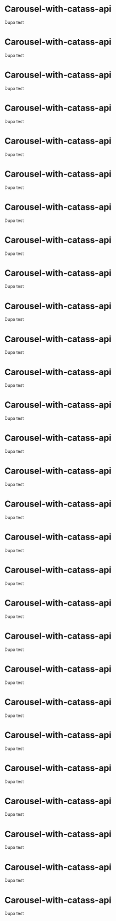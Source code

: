 # Carousel-with-catass-api

Dupa test
# Carousel-with-catass-api

Dupa test
# Carousel-with-catass-api

Dupa test
# Carousel-with-catass-api

Dupa test
# Carousel-with-catass-api

Dupa test
# Carousel-with-catass-api

Dupa test
# Carousel-with-catass-api

Dupa test
# Carousel-with-catass-api

Dupa test
# Carousel-with-catass-api

Dupa test
# Carousel-with-catass-api

Dupa test
# Carousel-with-catass-api

Dupa test
# Carousel-with-catass-api

Dupa test
# Carousel-with-catass-api

Dupa test
# Carousel-with-catass-api

Dupa test
# Carousel-with-catass-api

Dupa test
# Carousel-with-catass-api

Dupa test
# Carousel-with-catass-api

Dupa test
# Carousel-with-catass-api

Dupa test
# Carousel-with-catass-api

Dupa test
# Carousel-with-catass-api

Dupa test
# Carousel-with-catass-api

Dupa test
# Carousel-with-catass-api

Dupa test
# Carousel-with-catass-api

Dupa test
# Carousel-with-catass-api

Dupa test
# Carousel-with-catass-api

Dupa test
# Carousel-with-catass-api

Dupa test
# Carousel-with-catass-api

Dupa test
# Carousel-with-catass-api

Dupa test
